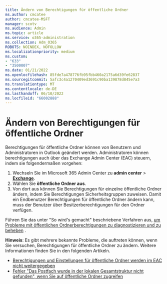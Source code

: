 ```yaml
---
title: Ändern von Berechtigungen für öffentliche Ordner
ms.author: cmcatee
author: cmcatee-MSFT
manager: scotv
ms.audience: Admin
ms.topic: article
ms.service: o365-administration
ms.collection: Adm_O365
ROBOTS: NOINDEX, NOFOLLOW
ms.localizationpriority: medium
ms.custom:
- "633"
- "3500007"
ms.date: 01/21/2022
ms.openlocfilehash: 85fde7a478776fb95fbb460a2175a6d39fe62837
ms.sourcegitcommit: 5afc3c4a1270409ed3691c90ba139878d845e7a3
ms.translationtype: MT
ms.contentlocale: de-DE
ms.lasthandoff: 06/10/2022
ms.locfileid: "66002888"
---
```

# <a name="changing-public-folder-permissions"></a>Ändern von Berechtigungen für öffentliche Ordner

Berechtigungen für öffentliche Ordner können von Benutzern und Administratoren in Outlook geändert werden. Administratoren können berechtigungen auch über das Exchange Admin Center (EAC) steuern, indem sie folgendermaßen vorgehen:
  
1. Wechseln Sie im Microsoft 365 Admin Center zu **admin center** \> [**Exchange**](https://admin.exchange.microsoft.com/#/homepage).
2. Wählen Sie **öffentliche Ordner aus**.
3. Von dort aus können Sie Berechtigungen für einzelne öffentliche Ordner ändern, indem Sie Berechtigungen Sicherheitsgruppen zuweisen. Damit ein Endbenutzer Berechtigungen für öffentliche Ordner ändern kann, muss der Benutzer über Besitzerberechtigungen für den Ordner verfügen.

Führen Sie das unter "So wird's gemacht" beschriebene Verfahren aus, [um Probleme mit öffentlichen Ordnerberechtigungen zu diagnostizieren und zu beheben](https://docs.microsoft.com/exchange/troubleshoot/public-folders/public-folder-permission-issues) .

**Hinweis**: Es gibt mehrere bekannte Probleme, die auftreten können, wenn Sie versuchen, Berechtigungen für öffentliche Ordner zu ändern. Weitere Informationen finden Sie in den folgenden Artikeln.

- [Berechtigungen und Einstellungen für öffentliche Ordner werden im EAC nicht weitergegeben](https://aka.ms/pfeac)
- [Fehler "Das Postfach wurde in der lokalen Gesamtstruktur nicht gefunden", wenn Sie auf öffentliche Ordner zugreifen](https://docs.microsoft.com/exchange/troubleshoot/public-folders/mailbox-not-found-local-forest-public-folder)
